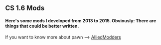 ## CS 1.6 Mods

#### Here's some mods I developed from 2013 to 2015. Obviously: There are things that could be better written.


If you want to know more about pawn --> [AlliedModders](https://forums.alliedmods.net/)
